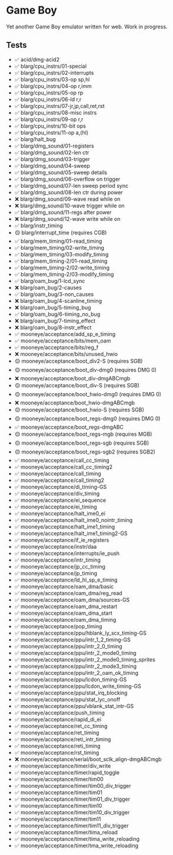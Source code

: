 # Game Boy

Yet another Game Boy emulator written for web. Work in progress.

## Tests

- ✅ acid/dmg-acid2
- ✅ blarg/cpu_instrs/01-special
- ✅ blarg/cpu_instrs/02-interrupts
- ✅ blarg/cpu_instrs/03-op sp,hl
- ✅ blarg/cpu_instrs/04-op r,imm
- ✅ blarg/cpu_instrs/05-op rp
- ✅ blarg/cpu_instrs/06-ld r,r
- ✅ blarg/cpu_instrs/07-jr,jp,call,ret,rst
- ✅ blarg/cpu_instrs/08-misc instrs
- ✅ blarg/cpu_instrs/09-op r,r
- ✅ blarg/cpu_instrs/10-bit ops
- ✅ blarg/cpu_instrs/11-op a,(hl)
- ✅ blarg/halt_bug
- ✅ blarg/dmg_sound/01-registers
- ✅ blarg/dmg_sound/02-len ctr
- ✅ blarg/dmg_sound/03-trigger
- ✅ blarg/dmg_sound/04-sweep
- ✅ blarg/dmg_sound/05-sweep details
- ✅ blarg/dmg_sound/06-overflow on trigger
- ✅ blarg/dmg_sound/07-len sweep period sync
- ✅ blarg/dmg_sound/08-len ctr during power
- ❌ blarg/dmg_sound/09-wave read while on
- ❌ blarg/dmg_sound/10-wave trigger while on
- ✅ blarg/dmg_sound/11-regs after power
- ❌ blarg/dmg_sound/12-wave write while on
- ✅ blarg/instr_timing
- 🟡 blarg/interrupt_time (requires CGB)
- ✅ blarg/mem_timing/01-read_timing
- ✅ blarg/mem_timing/02-write_timing
- ✅ blarg/mem_timing/03-modify_timing
- ✅ blarg/mem_timing-2/01-read_timing
- ✅ blarg/mem_timing-2/02-write_timing
- ✅ blarg/mem_timing-2/03-modify_timing
- ✅ blarg/oam_bug/1-lcd_sync
- ❌ blarg/oam_bug/2-causes
- ✅ blarg/oam_bug/3-non_causes
- ❌ blarg/oam_bug/4-scanline_timing
- ❌ blarg/oam_bug/5-timing_bug
- ✅ blarg/oam_bug/6-timing_no_bug
- ❌ blarg/oam_bug/7-timing_effect
- ❌ blarg/oam_bug/8-instr_effect
- ✅ mooneye/acceptance/add_sp_e_timing
- ✅ mooneye/acceptance/bits/mem_oam
- ✅ mooneye/acceptance/bits/reg_f
- ❌ mooneye/acceptance/bits/unused_hwio
- 🟡 mooneye/acceptance/boot_div2-S (requires SGB)
- 🟡 mooneye/acceptance/boot_div-dmg0 (requires DMG 0)
- ❌ mooneye/acceptance/boot_div-dmgABCmgb
- 🟡 mooneye/acceptance/boot_div-S (requires SGB)
- 🟡 mooneye/acceptance/boot_hwio-dmg0 (requires DMG 0)
- ❌ mooneye/acceptance/boot_hwio-dmgABCmgb
- 🟡 mooneye/acceptance/boot_hwio-S (requires SGB)
- 🟡 mooneye/acceptance/boot_regs-dmg0 (requires DMG 0)
- ✅ mooneye/acceptance/boot_regs-dmgABC
- 🟡 mooneye/acceptance/boot_regs-mgb (requires MGB)
- 🟡 mooneye/acceptance/boot_regs-sgb (requires SGB)
- 🟡 mooneye/acceptance/boot_regs-sgb2 (requires SGB2)
- ✅ mooneye/acceptance/call_cc_timing
- ✅ mooneye/acceptance/call_cc_timing2
- ✅ mooneye/acceptance/call_timing
- ✅ mooneye/acceptance/call_timing2
- ✅ mooneye/acceptance/di_timing-GS
- ✅ mooneye/acceptance/div_timing
- ✅ mooneye/acceptance/ei_sequence
- ✅ mooneye/acceptance/ei_timing
- ✅ mooneye/acceptance/halt_ime0_ei
- ✅ mooneye/acceptance/halt_ime0_nointr_timing
- ✅ mooneye/acceptance/halt_ime1_timing
- ✅ mooneye/acceptance/halt_ime1_timing2-GS
- ✅ mooneye/acceptance/if_ie_registers
- ✅ mooneye/acceptance/instr/daa
- ✅ mooneye/acceptance/interrupts/ie_push
- ✅ mooneye/acceptance/intr_timing
- ✅ mooneye/acceptance/jp_cc_timing
- ✅ mooneye/acceptance/jp_timing
- ✅ mooneye/acceptance/ld_hl_sp_e_timing
- ✅ mooneye/acceptance/oam_dma/basic
- ✅ mooneye/acceptance/oam_dma/reg_read
- ✅ mooneye/acceptance/oam_dma/sources-GS
- ✅ mooneye/acceptance/oam_dma_restart
- ✅ mooneye/acceptance/oam_dma_start
- ✅ mooneye/acceptance/oam_dma_timing
- ✅ mooneye/acceptance/pop_timing
- ✅ mooneye/acceptance/ppu/hblank_ly_scx_timing-GS
- ✅ mooneye/acceptance/ppu/intr_1_2_timing-GS
- ✅ mooneye/acceptance/ppu/intr_2_0_timing
- ✅ mooneye/acceptance/ppu/intr_2_mode0_timing
- ✅ mooneye/acceptance/ppu/intr_2_mode0_timing_sprites
- ✅ mooneye/acceptance/ppu/intr_2_mode3_timing
- ✅ mooneye/acceptance/ppu/intr_2_oam_ok_timing
- ✅ mooneye/acceptance/ppu/lcdon_timing-GS
- ✅ mooneye/acceptance/ppu/lcdon_write_timing-GS
- ✅ mooneye/acceptance/ppu/stat_irq_blocking
- ✅ mooneye/acceptance/ppu/stat_lyc_onoff
- ✅ mooneye/acceptance/ppu/vblank_stat_intr-GS
- ✅ mooneye/acceptance/push_timing
- ✅ mooneye/acceptance/rapid_di_ei
- ✅ mooneye/acceptance/ret_cc_timing
- ✅ mooneye/acceptance/ret_timing
- ✅ mooneye/acceptance/reti_intr_timing
- ✅ mooneye/acceptance/reti_timing
- ✅ mooneye/acceptance/rst_timing
- ❌ mooneye/acceptance/serial/boot_sclk_align-dmgABCmgb
- ✅ mooneye/acceptance/timer/div_write
- ✅ mooneye/acceptance/timer/rapid_toggle
- ✅ mooneye/acceptance/timer/tim00
- ✅ mooneye/acceptance/timer/tim00_div_trigger
- ✅ mooneye/acceptance/timer/tim01
- ✅ mooneye/acceptance/timer/tim01_div_trigger
- ✅ mooneye/acceptance/timer/tim10
- ✅ mooneye/acceptance/timer/tim10_div_trigger
- ✅ mooneye/acceptance/timer/tim11
- ✅ mooneye/acceptance/timer/tim11_div_trigger
- ✅ mooneye/acceptance/timer/tima_reload
- ✅ mooneye/acceptance/timer/tima_write_reloading
- ✅ mooneye/acceptance/timer/tma_write_reloading
